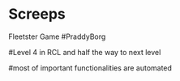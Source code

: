 # Screeps
Fleetster Game
#PraddyBorg

#Level 4 in RCL and half the way to next level

#most of important functionalities are automated 
